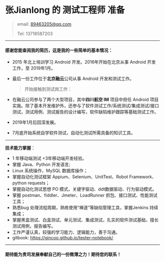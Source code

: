 # 张Jianlong 的 测试工程师 准备
> email: 89463205@qq.com 
>
> Tel: 13718587203

------

#### 感谢您能查阅我的简历，这是我的一些简单的基本情况：

- 2015 年北上培训学习 Android 开发。2016年开始在北京从事 Android 开发工作，至 2019年1月。

- 最后一份工作位于**北京融云**公司从事 Android 开发和测试工作。

  > 开始接触到测试岗工作：

- 在融云公司参与了两个大型项目，其中**四川航空 IM** 项目中担任 Android 项目实施。除了基本开发维护外，还参与了软件测试工作/系统测试/集成测试/接口测试，测试用例、测试报告的设计编写，软件缺陷维护跟踪等基础测试工作。

- 2019年1月后回深发展。

- 7月底开始系统自学软件测试，自动化测试所需具备的知识工具。

------

**技术能力掌握**：

- 1 年移动端测试 +3年移动端开发经验。
- 掌握 Java、Python 开发语言;
- Linux 系统操作，MySQL 数据库操作；
- 掌握自动化测试框架 Appium、Selenium、UnitTest、Robot Framework、python requests；
- 掌握自动化测试思想 PO 模式，关键字驱动、ddt数据驱动、行为驱动模式。
- 掌握 postman、fiddler、Jmeter、LoadRunner 抓包、接口测试、性能测试工具；
- 熟悉bug 处理流程周期，熟练使用“禅道”等缺陷管理工具，掌握Jenkins 持续集成；
- 掌握黑盒测试、白盒测试、单元测试、集成测试，扎实的软件测试基础，擅长测试用例，报告编写。
- 工作严谨认真，较强的学习能力、逻辑能力，善于沟通。
- gitbook: https://gincoo.github.io/tester-notebook/

------

#### 期待能为贵司发展奉献自己的一份微薄之力！期待您的联系！



